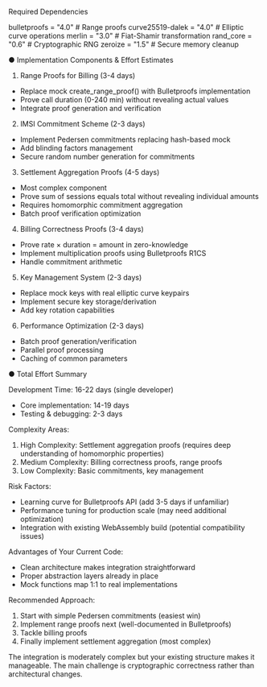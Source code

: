 Required Dependencies

  bulletproofs = "4.0"          # Range proofs
  curve25519-dalek = "4.0"      # Elliptic curve operations
  merlin = "3.0"                # Fiat-Shamir transformation
  rand_core = "0.6"             # Cryptographic RNG
  zeroize = "1.5"               # Secure memory cleanup

● Implementation Components & Effort Estimates

  1. Range Proofs for Billing (3-4 days)

  - Replace mock create_range_proof() with Bulletproofs implementation
  - Prove call duration (0-240 min) without revealing actual values
  - Integrate proof generation and verification

  2. IMSI Commitment Scheme (2-3 days)

  - Implement Pedersen commitments replacing hash-based mock
  - Add blinding factors management
  - Secure random number generation for commitments

  3. Settlement Aggregation Proofs (4-5 days)

  - Most complex component
  - Prove sum of sessions equals total without revealing individual amounts
  - Requires homomorphic commitment aggregation
  - Batch proof verification optimization

  4. Billing Correctness Proofs (3-4 days)

  - Prove rate × duration = amount in zero-knowledge
  - Implement multiplication proofs using Bulletproofs R1CS
  - Handle commitment arithmetic

  5. Key Management System (2-3 days)

  - Replace mock keys with real elliptic curve keypairs
  - Implement secure key storage/derivation
  - Add key rotation capabilities

  6. Performance Optimization (2-3 days)

  - Batch proof generation/verification
  - Parallel proof processing
  - Caching of common parameters

● Total Effort Summary

  Development Time: 16-22 days (single developer)
  - Core implementation: 14-19 days
  - Testing & debugging: 2-3 days

  Complexity Areas:
  1. High Complexity: Settlement aggregation proofs (requires deep understanding of homomorphic properties)
  2. Medium Complexity: Billing correctness proofs, range proofs
  3. Low Complexity: Basic commitments, key management

  Risk Factors:
  - Learning curve for Bulletproofs API (add 3-5 days if unfamiliar)
  - Performance tuning for production scale (may need additional optimization)
  - Integration with existing WebAssembly build (potential compatibility issues)

  Advantages of Your Current Code:
  - Clean architecture makes integration straightforward
  - Proper abstraction layers already in place
  - Mock functions map 1:1 to real implementations

  Recommended Approach:
  1. Start with simple Pedersen commitments (easiest win)
  2. Implement range proofs next (well-documented in Bulletproofs)
  3. Tackle billing proofs
  4. Finally implement settlement aggregation (most complex)

  The integration is moderately complex but your existing structure makes it manageable. The main challenge is cryptographic correctness rather
  than architectural changes.

